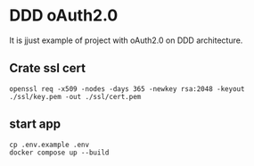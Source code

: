 # DDD oAuth2.0
It is jjust example of project with oAuth2.0 on DDD architecture.

## Crate ssl cert
```
openssl req -x509 -nodes -days 365 -newkey rsa:2048 -keyout ./ssl/key.pem -out ./ssl/cert.pem
```

## start app
```
cp .env.example .env
docker compose up --build
```
